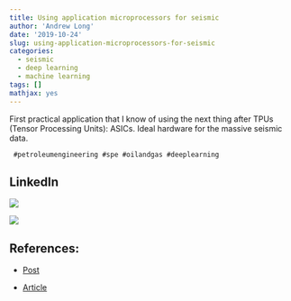 ```yaml
---
title: Using application microprocessors for seismic
author: 'Andrew Long'
date: '2019-10-24'
slug: using-application-microprocessors-for-seismic
categories:
  - seismic
  - deep learning
  - machine learning
tags: []
mathjax: yes
---
```


First practical application that I know of using the next thing after TPUs (Tensor Processing Units): ASICs. Ideal hardware for the massive seismic data.

     #petroleumengineering #spe #oilandgas #deeplearning
     
## LinkedIn     

[![](/img/post_asic.png)](https://www.linkedin.com/posts/andrewlongoz_machinelearning-deeplearning-neuralnetworks-activity-6593100611263303680-UMIL)

[![](/img/seismic_image_li.png)]()

## References:

* [Post](https://www.linkedin.com/posts/andrewlongoz_machinelearning-deeplearning-neuralnetworks-activity-6593100611263303680-UMIL)

* [Article]()